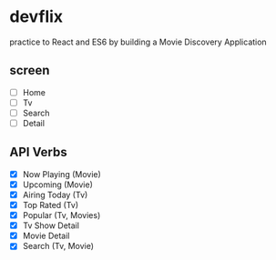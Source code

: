 # devflix

practice to React and ES6 by building a Movie Discovery Application

## screen

- [ ] Home
- [ ] Tv
- [ ] Search
- [ ] Detail

## API Verbs

- [x] Now Playing (Movie)
- [x] Upcoming (Movie)
- [x] Airing Today (Tv)
- [x] Top Rated (Tv)
- [x] Popular (Tv, Movies)
- [x] Tv Show Detail
- [x] Movie Detail
- [x] Search (Tv, Movie)
